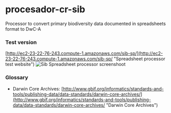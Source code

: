 procesador-cr-sib
=========================

Processor to convert primary biodiversity data documented in spreadsheets format to DwC-A

### Test version
[http://ec2-23-22-76-243.compute-1.amazonaws.com/sib-sp/](http://ec2-23-22-76-243.compute-1.amazonaws.com/sib-sp/ "Spreadsheet processor test website")
![Sib Spreadsheet processor screenshoot](http://sib-colombia.github.io/sib-spreadsheet-processor/images/spdr.png)

### Glossary
* Darwin Core Archives: [http://www.gbif.org/informatics/standards-and-tools/publishing-data/data-standards/darwin-core-archives/](http://www.gbif.org/informatics/standards-and-tools/publishing-data/data-standards/darwin-core-archives/ "Darwin Core Archives")
